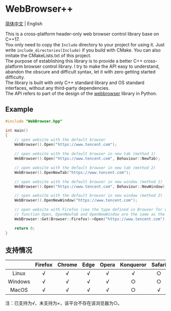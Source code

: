 # WebBrowser++

[简体中文](./README.md) | English

This is a cross-platform header-only web browser control library base on C++17.   
You only need to copy the `Include` directory to your project for using it. Just write `include_directories(Include)` if you build with CMake. You can also imitate the CMakeLists.txt of this project.  
The purpose of establishing this library is to provide a better C++ cross-platform browser control library. I try to make the API easy to understand, abandon the obscure and difficult syntax, let it with zero getting started difficulty.  
The library is built with only C++ standard library and OS standard interfaces, without any third-party dependencies.  
The API refers to part of the design of the [webbrowser](https://docs.python.org/3/library/mimetypes.html) library in Python.

## Example
```c++
#include "WebBrowser.hpp"

int main()
{
    // open website with the default browser
    WebBrowser().Open("https://www.tencent.com");

    // open website with the default browser in new tab (method 1)
    WebBrowser().Open("https://www.tencent.com", Behaviour::NewTab);

    // open website with the default browser in new tab (method 2)
    WebBrowser().OpenNewTab("https://www.tencent.com");

    // open website with the default browser in new window (method 1)
    WebBrowser().Open("https://www.tencent.com", Behaviour::NewWindow);

    // open website with the default browser in new window (method 2)
    WebBrowser().OpenNewWindow("https://www.tencent.com");

    // open website with Firefox (see the type defined in Browser for using another browser.)
    // function Open, OpenNewTab and OpenNewWindow are the same as the above
    WebBrowser::Get(Browser::Firefox)->Open("https://www.tencent.com");

    return 0;
}
```

## 支持情况

|       |Firefox|Chrome|Edge|Opera|Konqueror|Safari| IE |
|:-----:|:-----:|:----:|:--:|:---:|:-------:|:----:|:--:|
|Linux  |√      |√     |√   |√    |√        |○     |○   |
|Windows|√      |√     |√   |√    |○        |○     |√   |
|MacOS  |√      |√     |√   |√    |○        |√     |○   |

注：已支持为√，未支持为×，该平台不存在该浏览器为○。
